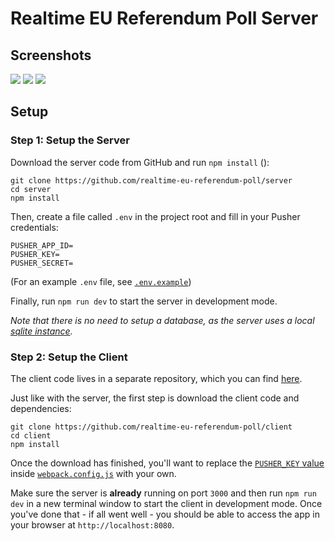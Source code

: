 # Realtime EU Referendum Poll Server

## Screenshots

![](http://i.imgur.com/j4fLfYA.png)
![](http://i.imgur.com/zoOUCnb.png)
![](http://i.imgur.com/VnxOGHi.png)

## Setup

### Step 1: Setup the Server

Download the server code from GitHub and run `npm install` ():

```
git clone https://github.com/realtime-eu-referendum-poll/server
cd server
npm install
```

Then, create a file called `.env` in the project root and fill in your Pusher credentials:

```
PUSHER_APP_ID=
PUSHER_KEY=
PUSHER_SECRET=
```

(For an example `.env` file, see [`.env.example`](https://github.com/realtime-eu-referendum-poll/server/blob/master/.env.example))

Finally, run `npm run dev` to start the server in development mode.

*Note that there is no need to setup a database, as the server uses a local [sqlite instance](https://www.sqlite.org/).*

### Step 2: Setup the Client

The client code lives in a separate repository, which you can find [here](https://github.com/realtime-eu-referendum-poll/client).

Just like with the server, the first step is  download the client code and dependencies:

```
git clone https://github.com/realtime-eu-referendum-poll/client
cd client
npm install
```

Once the download has finished, you'll want to replace the [`PUSHER_KEY` value](https://github.com/realtime-eu-referendum-poll/client/blob/master/webpack.config.js#L35) inside [`webpack.config.js`](https://github.com/realtime-eu-referendum-poll/client/blob/master/webpack.config.js) with your own.

Make sure the server is **already** running on port `3000` and then run `npm run dev` in a new terminal window to start the client in development mode. Once you've done that - if all went well - you should be able to access the app in your browser at `http://localhost:8080`.
